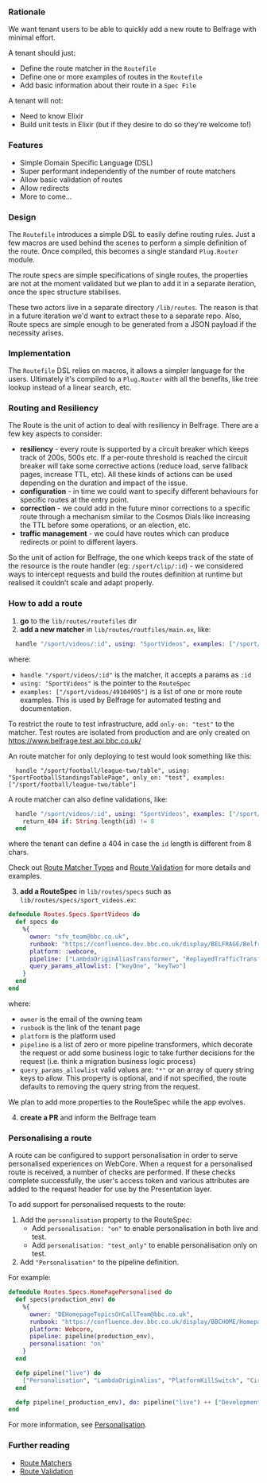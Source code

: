 ### Rationale

We want tenant users to be able to quickly add a new route to Belfrage with minimal effort.

A tenant should just:

- Define the route matcher in the `Routefile`
- Define one or more examples of routes in the `Routefile`
- Add basic information about their route in a `Spec File`

A tenant will not:

- Need to know Elixir
- Build unit tests in Elixir (but if they desire to do so they're welcome to!)

### Features

- Simple Domain Specific Language (DSL)
- Super performant independently of the number of route matchers
- Allow basic validation of routes
- Allow redirects
- More to come...

### Design

The `Routefile` introduces a simple DSL to easily define routing rules. Just a few macros are used behind the scenes to perform a simple definition of the route. Once compiled, this becomes a single standard `Plug.Router` module.

The route specs are simple specifications of single routes, the properties are not at the moment validated but we plan to add it in a separate iteration, once the spec structure stabilises.

These two actors live in a separate directory `/lib/routes`. The reason is that in a future iteration we'd want to extract these to a separate repo. Also, Route specs are simple enough to be generated from a JSON payload if the necessity arises.

### Implementation

The `Routefile` DSL relies on macros, it allows a simpler language for the users. Ultimately it's compiled to a `Plug.Router` with all the benefits, like tree lookup instead of a linear search, etc.

### Routing and Resiliency

The Route is the unit of action to deal with resiliency in Belfrage. There are a few key aspects to consider:

- **resiliency** - every route is supported by a circuit breaker which keeps track of 200s, 500s etc. If a per-route threshold is reached the circuit breaker will take some corrective actions (reduce load, serve fallback pages, increase TTL, etc). All these kinds of actions can be used depending on the duration and impact of the issue.
- **configuration** - in time we could want to specify different behaviours for specific routes at the entry point.
- **correction** - we could add in the future minor corrections to a specific route through a mechanism similar to the Cosmos Dials like increasing the TTL before some operations, or an election, etc.
- **traffic management** - we could have routes which can produce redirects or point to different layers.

So the unit of action for Belfrage, the one which keeps track of the state of the resource is the route handler (eg: `/sport/clip/:id`) - we considered ways to intercept requests and build the routes definition at runtime but realised it couldn’t scale and adapt properly.

### How to add a route

1. **go** to the `lib/routes/routefiles` dir
2. **add a new matcher** in `lib/routes/routfiles/main.ex`, like:

```elixir
  handle "/sport/videos/:id", using: "SportVideos", examples: ["/sport/videos/49104905"]
```

where:

- `handle "/sport/videos/:id"` is the matcher, it accepts a params as `:id`
- `using: "SportVideos"` is the pointer to the `RouteSpec`
- `examples: ["/sport/videos/49104905"]` is a list of one or more route examples. This is used by Belfrage for automated testing and documentation.

To restrict the route to test infrastructure, add `only-on: "test"` to the matcher. Test routes are isolated from production and are only created on https://www.belfrage.test.api.bbc.co.uk/

An route matcher for only deploying to test would look something like this:

```
  handle "/sport/football/league-two/table", using: "SportFootballStandingsTablePage", only_on: "test", examples: ["/sport/football/league-two/table"]
```

A route matcher can also define validations, like:

```elixir
  handle "/sport/videos/:id", using: "SportVideos", examples: ["/sport/videos/49104905"] do
    return_404 if: String.length(id) != 8
  end
```

where the tenant can define a 404 in case the `id` length is different from 8 chars.

Check out [Route Matcher Types](route-matcher-types.md) and [Route Validation](route-validation.md) for more details and examples.

3. **add a RouteSpec** in `lib/routes/specs` such as `lib/routes/specs/sport_videos.ex`:

```elixir
defmodule Routes.Specs.SportVideos do
  def specs do
    %{
      owner: "sfv_team@bbc.co.uk",
      runbook: "https://confluence.dev.bbc.co.uk/display/BELFRAGE/Belfrage+Run+Book",
      platform: :webcore,
      pipeline: ["LambdaOriginAliasTransformer", "ReplayedTrafficTransformer"],
      query_params_allowlist: ["keyOne", "keyTwo"]
    }
  end
end
```

where:

- `owner` is the email of the owning team
- `runbook` is the link of the tenant page
- `platform` is the platform used
- `pipeline` is a list of zero or more pipeline transformers, which decorate the request or add some business logic to take further decisions for the request (i.e. think a migration business logic process)
- `query_params_allowlist` valid values are: `"*"` or an array of query string keys to allow. This property is optional, and if not specified, the route defaults to removing the query string from the request.

We plan to add more properties to the RouteSpec while the app evolves.

4. **create a PR** and inform the Belfrage team

### Personalising a route

A route can be configured to support personalisation in order to serve personalised experiences on WebCore. When a request for a personalised route is received, a number of checks are performed. If these checks complete successfully, the user's access token and various attributes are added to the request header for use by the Presentation layer.

To add support for personalised requests to the route:

1. Add the `personalisation` property to the RouteSpec:
   - Add `personalisation: "on"` to enable personalisation in both live and test.
   - Add `personalisation: "test_only"` to enable personalisation only on test.
1. Add `"Personalisation"` to the pipeline definition.

For example:

```elixir
defmodule Routes.Specs.HomePagePersonalised do
  def specs(production_env) do
    %{
      owner: "DEHomepageTopicsOnCallTeam@bbc.co.uk",
      runbook: "https://confluence.dev.bbc.co.uk/display/BBCHOME/Homepage%20&%20Nations%20-%20WebCore%20-%20Runbook",
      platform: Webcore,
      pipeline: pipeline(production_env),
      personalisation: "on"
    }
  end

  defp pipeline("live") do
    ["Personalisation", "LambdaOriginAlias", "PlatformKillSwitch", "CircuitBreaker", "Language"]
  end

  defp pipeline(_production_env), do: pipeline("live") ++ ["DevelopmentRequests"]
end
```

For more information, see [Personalisation](../personalisation.md).

### Further reading

- [Route Matchers](route-matcher-types.md)
- [Route Validation](route-validation.md)
